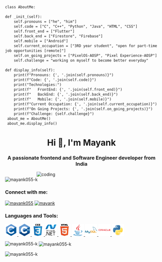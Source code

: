     class AboutMe:
        
    def _init_(self):
        self.pronouns = ["he", "him"]
        self.code = ["C", "C++", "Python", "Java", "HTML", "CSS"]
        self.front_end = ["Flutter"]
        self.back_end = ["Firestore", "Firebase"]
        self.mobile = ["Android"]
        self.current_occupation = ["3RD year student", "open for part-time job opportunities [remote]"]
        self.on_going_projects = ["PixelOS-AOSP", "Pixel Experience-AOSP"]
        self.challenge = "working on myself to become better everyday"
        
    def display_info(self):
        print(f"Pronouns: {', '.join(self.pronouns)}")
        print(f"Code: {', '.join(self.code)}")
        print("Technologies:")
        print(f"   FrontEnd: {', '.join(self.front_end)}")
        print(f"   BackEnd: {', '.join(self.back_end)}")
        print(f"   Mobile: {', '.join(self.mobile)}")
        print(f"Current Occupation: {', '.join(self.current_occupation)}")
        print(f"On Going Projects: {', '.join(self.on_going_projects)}")
        print(f"Challenge: {self.challenge}")
     about_me = AboutMe()
     about_me.display_info()
    

   

<h1 align="center">Hi 👋, I'm Mayank</h1>
<h3 align="center">A passionate frontend and Software Engineer developer from India</h3>
<img align="right" alt= "coding"width="400" src="https://user-images.githubusercontent.com/55389276/140866485-8fb1c876-9a8f-4d6a-98dc-08c4981eaf70.gif">

<p align="left"> <img src="https://komarev.com/ghpvc/?username=mayank055-k&label=Profile%20views&color=0e75b6&style=flat" alt="mayank055-k" /> </p>

<h3 align="left">Connect with me:</h3>
<p align="left">
<a href="https://instagram.com/mayank055" target="blank"><img align="center" src="https://raw.githubusercontent.com/rahuldkjain/github-profile-readme-generator/master/src/images/icons/Social/instagram.svg" alt="mayank055" height="30" width="40" /></a>
<a href="https://www.youtube.com/c/mayank" target="blank"><img align="center" src="https://raw.githubusercontent.com/rahuldkjain/github-profile-readme-generator/master/src/images/icons/Social/youtube.svg" alt="mayank" height="30" width="40" /></a>
</p>

<h3 align="left">Languages and Tools:</h3>
<p align="left"> <a href="https://www.cprogramming.com/" target="_blank" rel="noreferrer"> <img src="https://raw.githubusercontent.com/devicons/devicon/master/icons/c/c-original.svg" alt="c" width="40" height="40"/> </a> <a href="https://www.w3schools.com/cpp/" target="_blank" rel="noreferrer"> <img src="https://raw.githubusercontent.com/devicons/devicon/master/icons/cplusplus/cplusplus-original.svg" alt="cplusplus" width="40" height="40"/> </a> <a href="https://www.w3schools.com/css/" target="_blank" rel="noreferrer"> <img src="https://raw.githubusercontent.com/devicons/devicon/master/icons/css3/css3-original-wordmark.svg" alt="css3" width="40" height="40"/> </a> <a href="https://dotnet.microsoft.com/" target="_blank" rel="noreferrer"> <img src="https://raw.githubusercontent.com/devicons/devicon/master/icons/dot-net/dot-net-original-wordmark.svg" alt="dotnet" width="40" height="40"/> </a> <a href="https://www.w3.org/html/" target="_blank" rel="noreferrer"> <img src="https://raw.githubusercontent.com/devicons/devicon/master/icons/html5/html5-original-wordmark.svg" alt="html5" width="40" height="40"/> </a> <a href="https://www.java.com" target="_blank" rel="noreferrer"> <img src="https://raw.githubusercontent.com/devicons/devicon/master/icons/java/java-original.svg" alt="java" width="40" height="40"/> </a> <a href="https://www.mysql.com/" target="_blank" rel="noreferrer"> <img src="https://raw.githubusercontent.com/devicons/devicon/master/icons/mysql/mysql-original-wordmark.svg" alt="mysql" width="40" height="40"/> </a> <a href="https://www.oracle.com/" target="_blank" rel="noreferrer"> <img src="https://raw.githubusercontent.com/devicons/devicon/master/icons/oracle/oracle-original.svg" alt="oracle" width="40" height="40"/> </a> <a href="https://www.python.org" target="_blank" rel="noreferrer"> <img src="https://raw.githubusercontent.com/devicons/devicon/master/icons/python/python-original.svg" alt="python" width="40" height="40"/> </a> </p>

<p><img align="left" src="https://github-readme-stats.vercel.app/api/top-langs?username=mayank055-k&show_icons=true&locale=en&layout=compact" alt="mayank055-k" /></p>

<p>&nbsp;<img align="center" src="https://github-readme-stats.vercel.app/api?username=mayank055-k&show_icons=true&locale=en" alt="mayank055-k" /></p>

<p><img align="center" src="https://github-readme-streak-stats.herokuapp.com/?user=mayank055-k&" alt="mayank055-k" /></p>
